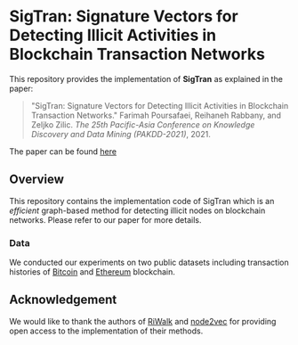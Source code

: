 # SigTran: Signature Vectors for Detecting Illicit Activities in Blockchain Transaction Networks
This repository provides the implementation of **SigTran** as explained in the paper:<br>
> "SigTran: Signature Vectors for Detecting Illicit Activities in Blockchain Transaction Networks." Farimah Poursafaei, Reihaneh Rabbany, and Zeljko Zilic. _The 25th Pacific-Asia Conference on Knowledge Discovery and Data Mining (PAKDD-2021)_, 2021.<br>

The paper can be found [here](http://www.reirab.com/research/Papers/SigTran2021.pdf)

## Overview
This repository contains the implementation code of SigTran which is an _efficient_ graph-based method for detecting illicit nodes on blockchain networks. Please refer to our paper for more details. 

### Data
We conducted our experiments on two public datasets including transaction histories of [Bitcoin](https://www.kaggle.com/ellipticco/elliptic-data-set) and [Ethereum](https://www.kaggle.com/xblock/ethereum-phishing-transaction-network) blockchain.

## Acknowledgement
We would like to thank the authors of [RiWalk](https://github.com/maxuewei2/RiWalk) and [node2vec](https://github.com/aditya-grover/node2vec)
for providing open access to the implementation of their methods.
